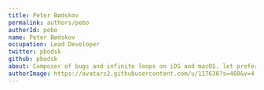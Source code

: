 ```yaml
---
title: Peter Bødskov
permalink: authors/pebo
authorId: pebo
name: Peter Bødskov
occupation: Lead Developer
twitter: pbodsk
github: pbodsk
about: Composer of bugs and infinite loops on iOS and macOS. let preferredWeaponOfChoice = Swift
authorImage: https://avatars2.githubusercontent.com/u/117636?s=460&v=4
---
```


